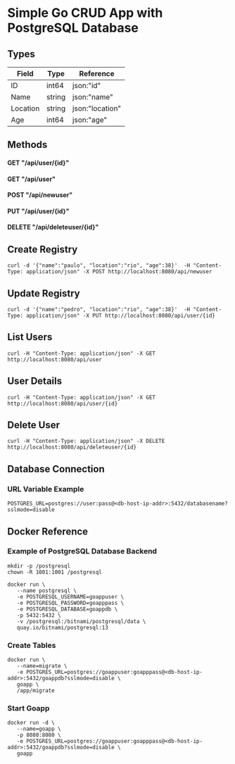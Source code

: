 # Simple Go CRUD App with PostgreSQL Database

## Types

| Field    | Type   | Reference       |
|----------|--------|-----------------|
| ID       | int64  | json:"id"       |
| Name     | string | json:"name"     |
| Location | string | json:"location" |
| Age      | int64  | json:"age"      |

## Methods

#### GET "/api/user/{id}"
#### GET "/api/user"
#### POST "/api/newuser"
#### PUT "/api/user/{id}"
#### DELETE "/api/deleteuser/{id}"

## Create Registry
```
curl -d '{"name":"paulo", "location":"rio", "age":38}'  -H "Content-Type: application/json" -X POST http://localhost:8080/api/newuser
```

## Update Registry
```
curl -d '{"name":"pedro", "location":"rio", "age":38}'  -H "Content-Type: application/json" -X PUT http://localhost:8080/api/user/{id}
```

## List Users
```
curl -H "Content-Type: application/json" -X GET http://localhost:8080/api/user
```

## User Details
```
curl -H "Content-Type: application/json" -X GET http://localhost:8080/api/user/{id}
```

## Delete User
```
curl -H "Content-Type: application/json" -X DELETE http://localhost:8080/api/deleteuser/{id}
```

## Database Connection
### URL Variable Example
```
POSTGRES_URL=postgres://user:pass@<db-host-ip-addr>:5432/databasename?sslmode=disable
```

## Docker Reference
### Example of PostgreSQL Database Backend
```
mkdir -p /postgresql
chown -R 1001:1001 /postgresql

docker run \
   --name postgresql \
   -e POSTGRESQL_USERNAME=goappuser \
   -e POSTGRESQL_PASSWORD=goapppass \
   -e POSTGRESQL_DATABASE=goappdb \
   -p 5432:5432 \
   -v /postgresql:/bitnami/postgresql/data \
   quay.io/bitnami/postgresql:13
```
### Create Tables
```
docker run \
   --name=migrate \
   -e POSTGRES_URL=postgres://goappuser:goapppass@<db-host-ip-addr>:5432/goappdb?sslmode=disable \
   goapp \
   /app/migrate
```
### Start Goapp
```
docker run -d \
   --name=goapp \
   -p 8080:8080 \
   -e POSTGRES_URL=postgres://goappuser:goapppass@<db-host-ip-addr>:5432/goappdb?sslmode=disable \
   goapp
```
